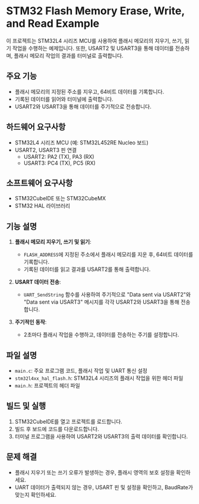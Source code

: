 # STM32 Flash Memory Erase, Write, and Read Example

이 프로젝트는 STM32L4 시리즈 MCU를 사용하여 플래시 메모리의 지우기, 쓰기, 읽기 작업을 수행하는 예제입니다. 또한, USART2 및 USART3을 통해 데이터를 전송하며, 플래시 메모리 작업의 결과를 터미널로 출력합니다.

## 주요 기능
- 플래시 메모리의 지정된 주소를 지우고, 64비트 데이터를 기록합니다.
- 기록된 데이터를 읽어와 터미널에 출력합니다.
- USART2와 USART3을 통해 데이터를 주기적으로 전송합니다.

## 하드웨어 요구사항
- STM32L4 시리즈 MCU (예: STM32L452RE Nucleo 보드)
- USART2, USART3 핀 연결
  - USART2: PA2 (TX), PA3 (RX)
  - USART3: PC4 (TX), PC5 (RX)

## 소프트웨어 요구사항
- STM32CubeIDE 또는 STM32CubeMX
- STM32 HAL 라이브러리

## 기능 설명
1. **플래시 메모리 지우기, 쓰기 및 읽기**:
   - `FLASH_ADDRESS`에 지정된 주소에서 플래시 메모리를 지운 후, 64비트 데이터를 기록합니다.
   - 기록된 데이터를 읽고 결과를 USART2를 통해 출력합니다.

2. **USART 데이터 전송**:
   - `UART_SendString` 함수를 사용하여 주기적으로 "Data sent via USART2"와 "Data sent via USART3" 메시지를 각각 USART2와 USART3을 통해 전송합니다.

3. **주기적인 동작**:
   - 2초마다 플래시 작업을 수행하고, 데이터를 전송하는 주기를 설정합니다.

## 파일 설명
- `main.c`: 주요 프로그램 코드, 플래시 작업 및 UART 통신 설정
- `stm32l4xx_hal_flash.h`: STM32L4 시리즈의 플래시 작업을 위한 헤더 파일
- `main.h`: 프로젝트의 헤더 파일

## 빌드 및 실행
1. STM32CubeIDE를 열고 프로젝트를 로드합니다.
2. 빌드 후 보드에 코드를 다운로드합니다.
3. 터미널 프로그램을 사용하여 USART2와 USART3의 출력 데이터를 확인합니다.

## 문제 해결
- 플래시 지우기 또는 쓰기 오류가 발생하는 경우, 플래시 영역의 보호 설정을 확인하세요.
- UART 데이터가 출력되지 않는 경우, USART 핀 및 설정을 확인하고, BaudRate가 맞는지 확인하세요.
